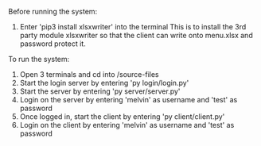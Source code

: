 Before running the system:
1. Enter 'pip3 install xlsxwriter' into the terminal
This is to install the 3rd party module xlsxwriter so that the client can write onto menu.xlsx and password protect it.

To run the system:
1. Open 3 terminals and cd into /source-files
2. Start the login server by entering 'py login/login.py'
3. Start the server by entering 'py server/server.py'
4. Login on the server by entering 'melvin' as username and 'test' as password
5. Once logged in, start the client by entering 'py client/client.py'
6. Login on the client by entering 'melvin' as username and 'test' as password
